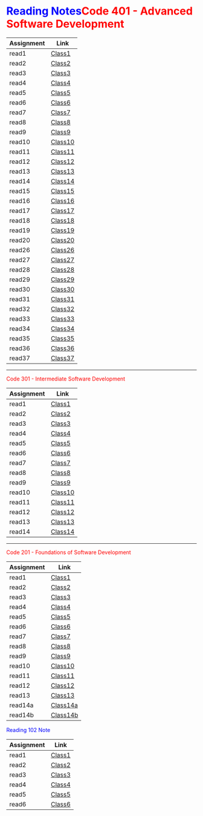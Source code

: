 
# <span style="color:Blue">Reading Notes</span><span style="color:red">Code 401 - Advanced Software Development

| Assignment      | Link |
| ----------- | ----------- |
| read1  | [Class1](401/1.md)       |
| read2  | [Class2](401/02.md)      |
| read3  | [Class3](401/03.md)      |
| read4  | [Class4](401/04.md)      |
| read5  | [Class5](401/05.md)      |
| read6  | [Class6](401/06.md)      |
| read7  | [Class7](401/07.md)      |
| read8  | [Class8](401/08.md)      |
| read9  | [Class9](401/09.md)      |
| read10 | [Class10](401/10.md)     |
| read11 | [Class11](401/11.md)     |
| read12 | [Class12](401/12.md)     |
| read13 | [Class13](401/13.md)     |
| read14 | [Class14](401/14.md)     |
| read15 | [Class15](401/15.md)     |
| read16 | [Class16](401/16.md)     |
| read17 | [Class17](401/17.md)     |
| read18 | [Class18](401/18.md)     |
| read19 | [Class19](401/19.md)     |
| read20 | [Class20](401/20.md)     |
| read26 | [Class26](401/26.md)     |
| read27 | [Class27](401/27.md)     |
| read28 | [Class28](401/28.md)     |
| read29 | [Class29](401/29.md)     |
| read30 | [Class30](401/30.md)     |
| read31 | [Class31](401/31.md)     |
| read32 | [Class32](401/32.md)     |
| read33 | [Class33](401/33.md)     |
| read34 | [Class34](401/34.md)     |
| read35 | [Class35](401/35.md)     |
| read36 | [Class36](401/36.md)     |
| read37 | [Class37](401/37.md)     |

------------------------------

<span style="color:red"> Code 301 - Intermediate Software Development

| Assignment      | Link |
| ----------- | ----------- |
| read1  | [Class1](301/1.md)        |
| read2  | [Class2](301/2.md)        |
| read3  | [Class3](301/3.md)        |
| read4  | [Class4](301/4.md)        |
| read5  | [Class5](301/5.md)        |
| read6  | [Class6](301/6.md)        |
| read7  | [Class7](301/7.md)        |
| read8  | [Class8](301/8.md)        |
| read9  | [Class9](301/9.md)        |
| read10 | [Class10](301/11.md)     |
| read11 | [Class11](301/11.md)     |
| read12 | [Class12](301/12.md)     |
| read13 | [Class13](301/13.md)     |
| read14 | [Class14](301/14.md)     |

------------------------------



<span style="color:red"> Code 201 - Foundations of Software Development

| Assignment      | Link |
| ----------- | ----------- |
| read1  | [Class1](201/1.md)        |
| read2  | [Class2](201/2.md)        |
| read3  | [Class3](201/3.md)        |
| read4  | [Class4](201/4.md)        |
| read5  | [Class5](201/5.md)        |
| read6  | [Class6](201/6.md)        |
| read7  | [Class7](201/7.md)        |
| read8  | [Class8](201/8.md)        |
| read9  | [Class9](201/9.md)        |
| read10 | [Class10](201/10.md)      |
| read11 | [Class11](201/11.md)      |
| read12 | [Class12](201/12.md)      |
| read13 | [Class13](201/13.md)      |
| read14a | [Class14a](201/14.md)      |
| read14b | [Class14b](201/14b.md)      |


<span style="color:Blue"> Reading 102 Note

| Assignment      | Link |
| ----------- | ----------- |
| read1  | [Class1](class1.md)        |
| read2  | [Class2](class2.md)        |
| read3  | [Class3](class3.md)        |
| read4  | [Class4](class4.md)        |
| read5  | [Class5](class5.md)        |
| read6  | [Class6](class6.md)        |
